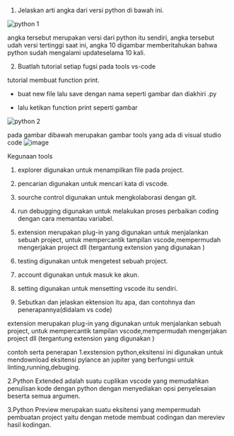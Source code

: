 1. Jelaskan arti angka dari versi python di bawah ini.

 ![python 1](https://user-images.githubusercontent.com/93025147/138690030-b28342cd-ac04-452b-b473-d2208fc9f7bf.png)
 
angka tersebut merupakan versi dari python itu sendiri, angka tersebut udah versi tertinggi saat ini, angka 10 digambar memberitahukan bahwa python sudah mengalami updateselama 10 kali. 

2. Buatlah tutorial setiap fugsi pada tools vs-code

tutorial membuat function print.

- buat new file lalu save dengan nama seperti gambar dan diakhiri .py

- lalu ketikan function print seperti gambar

![python 2](https://user-images.githubusercontent.com/93025147/138690244-734c8701-6747-4055-85f9-68e5c6f6e76d.png)

pada gambar dibawah merupakan gambar tools yang ada di visual studio code
![image](https://user-images.githubusercontent.com/93025147/138693034-21d2d41e-ffa6-4202-95bc-42b818b92afd.png)

Kegunaan tools
1. explorer digunakan untuk menampilkan file pada project.

2. pencarian digunakan untuk mencari kata di vscode.

3. sourche control digunakan untuk mengkolaborasi dengan git.

4. run debugging digunakan untuk melakukan proses perbaikan coding dengan cara memantau variabel.

5. extension merupakan plug-in yang digunakan untuk menjalankan sebuah project, untuk mempercantik tampilan vscode,mempermudah mengerjakan project dll (tergantung extension yang digunakan )

6. testing digunakan untuk mengetest sebuah project.

7. account digunakan untuk masuk ke akun.

8. setting digunakan untuk mensetting vscode itu sendiri.


3. Sebutkan dan jelaskan ektension itu apa, dan contohnya dan penerapannya(didalam vs code)

extension merupakan plug-in yang digunakan untuk menjalankan sebuah project, untuk mempercantik tampilan vscode,mempermudah mengerjakan project dll (tergantung extension yang digunakan )

contoh serta penerapan
1.exstension python,eksitensi ini digunakan untuk mendownload eksitensi pylance an jupiter yang berfungsi untuk linting,running,debuging.

2.Python Extended adalah suatu cuplikan vscode yang memudahkan penulisan kode dengan python dengan menyediakan opsi penyelesaian beserta semua argumen.

3.Python Preview merupakan suatu eksitensi yang mempermudah pembuatan project yaitu dengan metode membuat codingan dan mereviev hasil kodingan.
